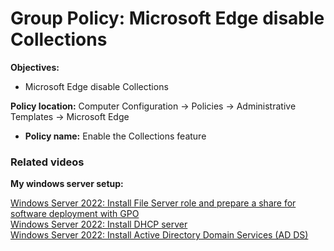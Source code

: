 # Group Policy: Microsoft Edge disable Collections

<b>Objectives:</b>

* Microsoft Edge disable Collections

<b>Policy location:</b> Computer Configuration -> Policies -> Administrative Templates -> Microsoft Edge

* <b>Policy name:</b> Enable the Collections feature

### Related videos

<b>My windows server setup:</b> <br />

[Windows Server 2022: Install File Server role and prepare a share for software deployment with GPO](https://youtu.be/jEWSdC2qwyA) <br />
[Windows Server 2022: Install DHCP server](https://youtu.be/8n0MD9stQis) <br />
[Windows Server 2022: Install Active Directory Domain Services (AD DS)](https://youtu.be/1cYewbW3Tl0) <br />